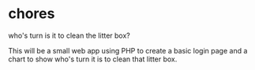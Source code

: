 # chores
who's turn is it to clean the litter box?

This will be a small web app using PHP to create a basic login page and a chart to show who's turn it is to clean that litter box.
